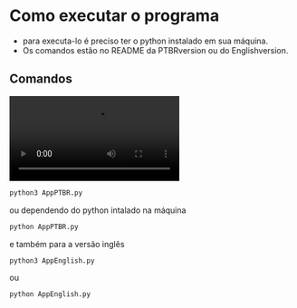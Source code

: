 # Como executar o programa
- para executa-lo é preciso ter o python instalado em sua máquina.
- Os comandos estão no README da PTBRversion ou do Englishversion.

## Comandos

![Demonstração do Projeto](./assets/repositoriogit.mp4)
```bash
python3 AppPTBR.py
```
  ou dependendo do python intalado na máquina

```bash
python AppPTBR.py
```
  e também para a versão inglês

```bash
python3 AppEnglish.py
```
  ou
```bash
python AppEnglish.py
```
